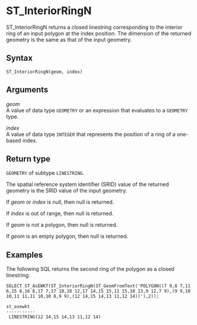 # ST\_InteriorRingN<a name="ST_InteriorRingN-function"></a>

ST\_InteriorRingN returns a closed linestring corresponding to the interior ring of an input polygon at the index position\. The dimension of the returned geometry is the same as that of the input geometry\.

## Syntax<a name="ST_InteriorRingN-function-syntax"></a>

```
ST_InteriorRingN(geom, index)
```

## Arguments<a name="ST_InteriorRingN-function-arguments"></a>

 *geom*   
A value of data type `GEOMETRY` or an expression that evaluates to a `GEOMETRY` type\. 

 *index*   
A value of data type `INTEGER` that represents the position of a ring of a one\-based index\. 

## Return type<a name="ST_InteriorRingN-function-return"></a>

`GEOMETRY` of subtype `LINESTRING`\. 

The spatial reference system identifier \(SRID\) value of the returned geometry is the SRID value of the input geometry\. 

If *geom* or *index* is null, then null is returned\. 

If *index* is out of range, then null is returned\. 

If *geom* is not a polygon, then null is returned\. 

If *geom* is an empty polygon, then null is returned\. 

## Examples<a name="ST_InteriorRingN-function-examples"></a>

The following SQL returns the second ring of the polygon as a closed linestring\. 

```
SELECT ST_AsEWKT(ST_InteriorRingN(ST_GeomFromText('POLYGON((7 9,8 7,11 6,15 8,16 6,17 7,17 10,18 12,17 14,15 15,11 15,10 13,9 12,7 9),(9 9,10 10,11 11,11 10,10 8,9 9),(12 14,15 14,13 11,12 14))'),2));
```

```
st_asewkt
-----------
 LINESTRING(12 14,15 14,13 11,12 14)
```